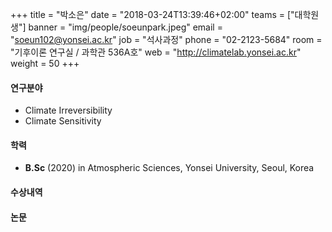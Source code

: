 +++
title = "박소은"
date = "2018-03-24T13:39:46+02:00"
teams = ["대학원생"]
banner = "img/people/soeunpark.jpeg"
email = "soeun102@yonsei.ac.kr"
job = "석사과정"
phone = "02-2123-5684"
room = "기후이론 연구실 / 과학관 536A호"
web = "http://climatelab.yonsei.ac.kr"
weight = 50
+++

#### 연구분야
+ Climate Irreversibility
+ Climate Sensitivity

#### 학력
 + **B.Sc** (2020) in Atmospheric Sciences, Yonsei University, Seoul, Korea

#### 수상내역

#### 논문
